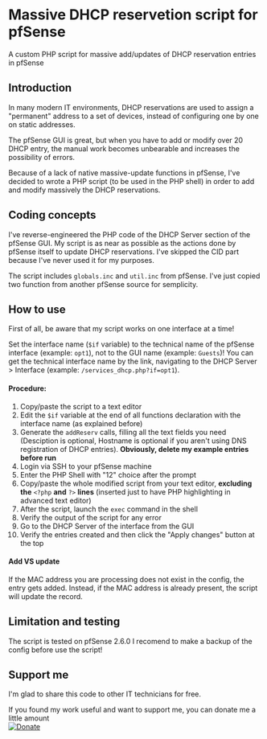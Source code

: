 # Massive DHCP reservetion script for pfSense
A custom PHP script for massive add/updates of DHCP reservation entries in pfSense

## Introduction
In many modern IT environments, DHCP reservations are used to assign a "permanent" address to a set of devices, instead of configuring one by one on static addresses.

The pfSense GUI is great, but when you have to add or modify over 20 DHCP entry, the manual work becomes unbearable and increases the possibility of errors.

Because of a lack of native massive-update functions in pfSense, I've decided to wrote a PHP script (to be used in the PHP shell) in order to add and modify massively the DHCP reservations.

## Coding concepts
I've reverse-engineered the PHP code of the DHCP Server section of the pfSense GUI. My script is as near as possible as the actions done by pfSense itself to update DHCP reservations.
I've skipped the CID part because I've never used it for my purposes.

The script includes ```globals.inc``` and ```util.inc``` from pfSense.
I've just copied two function from another pfSense source for semplicity.

## How to use
First of all, be aware that my script works on one interface at a time!

Set the interface name (```$if``` variable) to the technical name of the pfSense interface (example: ```opt1```), not to the GUI name (example: ```Guests```)!
You can get the technical interface name by the link, navigating to the DHCP Server > Interface (example: ```/services_dhcp.php?if=opt1```).

#### Procedure:

1. Copy/paste the script to a text editor
2. Edit the ```$if``` variable at the end of all functions declaration with the interface name (as explained before)
3. Generate the ```addReserv``` calls, filling all the text fields you need (Desciption is optional, Hostname is optional if you aren't using DNS registration of DHCP entries). **Obviously, delete my example entries before run**
4. Login via SSH to your pfSense machine
5. Enter the PHP Shell with "12" choice after the prompt
6. Copy/paste the whole modified script from your text editor, **excluding the** ```<?php``` **and** ```?>``` **lines** (inserted just to have PHP highlighting in advanced text editor)
7. After the script, launch the ```exec``` command in the shell
8. Verify the output of the script for any error
9. Go to the DHCP Server of the interface from the GUI
10. Verify the entries created and then click the "Apply changes" button at the top

#### Add VS update
If the MAC address you are processing does not exist in the config, the entry gets added.
Instead, if the MAC address is already present, the script will update the record.


## Limitation and testing
The script is tested on pfSense 2.6.0
I recomend to make a backup of the config before use the script!

## Support me
I'm glad to share this code to other IT technicians for free.

If you found my work useful and want to support me, you can donate me a little amount  
[![Donate](https://img.shields.io/badge/Donate-Paypal-2997D8.svg)](https://www.paypal.com/cgi-bin/webscr?cmd=_donations&business=JA8LPLG38EVK2&source=url)

